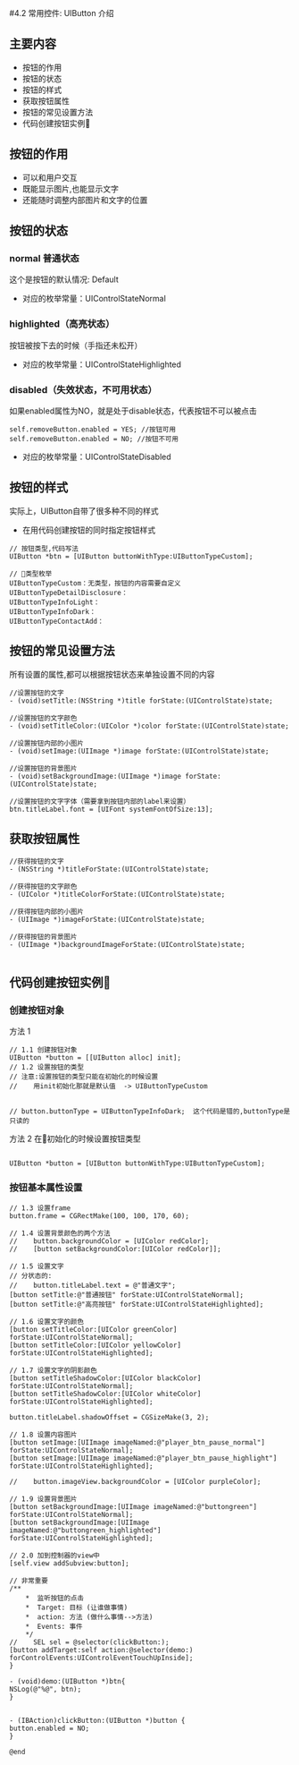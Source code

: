 #4.2 常用控件: UIButton 介绍

## 主要内容 
- 按钮的作用
- 按钮的状态
- 按钮的样式
- 获取按钮属性
- 按钮的常见设置方法
- 代码创建按钮实例


## 按钮的作用
- 可以和用户交互
- 既能显示图片,也能显示文字
- 还能随时调整内部图片和文字的位置

## 按钮的状态

### normal  普通状态
这个是按钮的默认情况: Default

- 对应的枚举常量：UIControlStateNormal

### highlighted（高亮状态）
按钮被按下去的时候（手指还未松开）

- 对应的枚举常量：UIControlStateHighlighted

### disabled（失效状态，不可用状态）
如果enabled属性为NO，就是处于disable状态，代表按钮不可以被点击

```objc
self.removeButton.enabled = YES; //按钮可用
self.removeButton.enabled = NO; //按钮不可用
```

- 对应的枚举常量：UIControlStateDisabled


## 按钮的样式
实际上，UIButton自带了很多种不同的样式

* 在用代码创建按钮的同时指定按钮样式

```objc
// 按钮类型,代码写法
UIButton *btn = [UIButton buttonWithType:UIButtonTypeCustom]; 

// 类型枚举
UIButtonTypeCustom：无类型，按钮的内容需要自定义
UIButtonTypeDetailDisclosure： 
UIButtonTypeInfoLight： 
UIButtonTypeInfoDark： 
UIButtonTypeContactAdd： 
```



## 按钮的常见设置方法
所有设置的属性,都可以根据按钮状态来单独设置不同的内容

```objc
//设置按钮的文字
- (void)setTitle:(NSString *)title forState:(UIControlState)state;

//设置按钮的文字颜色
- (void)setTitleColor:(UIColor *)color forState:(UIControlState)state;

//设置按钮内部的小图片
- (void)setImage:(UIImage *)image forState:(UIControlState)state; 

//设置按钮的背景图片
- (void)setBackgroundImage:(UIImage *)image forState:(UIControlState)state;

//设置按钮的文字字体（需要拿到按钮内部的label来设置）
btn.titleLabel.font = [UIFont systemFontOfSize:13];
```

## 获取按钮属性

```objc
//获得按钮的文字
- (NSString *)titleForState:(UIControlState)state; 

//获得按钮的文字颜色
- (UIColor *)titleColorForState:(UIControlState)state;

//获得按钮内部的小图片
- (UIImage *)imageForState:(UIControlState)state;

//获得按钮的背景图片
- (UIImage *)backgroundImageForState:(UIControlState)state;


```

## 代码创建按钮实例


### 创建按钮对象
方法 1
```objc
// 1.1 创建按钮对象
UIButton *button = [[UIButton alloc] init];
// 1.2 设置按钮的类型
// 注意:设置按钮的类型只能在初始化的时候设置
//    用init初始化那就是默认值  -> UIButtonTypeCustom


// button.buttonType = UIButtonTypeInfoDark;  这个代码是错的,buttonType是只读的
```
方法 2 在初始化的时候设置按钮类型
```objc

UIButton *button = [UIButton buttonWithType:UIButtonTypeCustom];
```

### 按钮基本属性设置
```objc
// 1.3 设置frame
button.frame = CGRectMake(100, 100, 170, 60);

// 1.4 设置背景颜色的两个方法
//    button.backgroundColor = [UIColor redColor];
//    [button setBackgroundColor:[UIColor redColor]];

// 1.5 设置文字
// 分状态的:
//    button.titleLabel.text = @"普通文字";
[button setTitle:@"普通按钮" forState:UIControlStateNormal];
[button setTitle:@"高亮按钮" forState:UIControlStateHighlighted];

// 1.6 设置文字的颜色
[button setTitleColor:[UIColor greenColor] forState:UIControlStateNormal];
[button setTitleColor:[UIColor yellowColor] forState:UIControlStateHighlighted];

// 1.7 设置文字的阴影颜色
[button setTitleShadowColor:[UIColor blackColor] forState:UIControlStateNormal];
[button setTitleShadowColor:[UIColor whiteColor] forState:UIControlStateHighlighted];

button.titleLabel.shadowOffset = CGSizeMake(3, 2);

// 1.8 设置内容图片
[button setImage:[UIImage imageNamed:@"player_btn_pause_normal"] forState:UIControlStateNormal];
[button setImage:[UIImage imageNamed:@"player_btn_pause_highlight"] forState:UIControlStateHighlighted];

//    button.imageView.backgroundColor = [UIColor purpleColor];

// 1.9 设置背景图片
[button setBackgroundImage:[UIImage imageNamed:@"buttongreen"] forState:UIControlStateNormal];
[button setBackgroundImage:[UIImage imageNamed:@"buttongreen_highlighted"] forState:UIControlStateHighlighted];

// 2.0 加到控制器的view中
[self.view addSubview:button];

// 非常重要
/**
    *  监听按钮的点击
    *  Target: 目标 (让谁做事情)
    *  action: 方法 (做什么事情-->方法)
    *  Events: 事件
    */
//    SEL sel = @selector(clickButton:);
[button addTarget:self action:@selector(demo:) forControlEvents:UIControlEventTouchUpInside];
}

- (void)demo:(UIButton *)btn{
NSLog(@"%@", btn);
}


- (IBAction)clickButton:(UIButton *)button {
button.enabled = NO;
}

@end
```